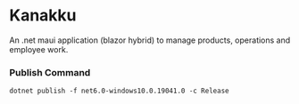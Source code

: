 ﻿# Kanakku 
An .net maui application (blazor hybrid) to manage products, operations and employee work.

### Publish Command
`dotnet publish -f net6.0-windows10.0.19041.0 -c Release`
